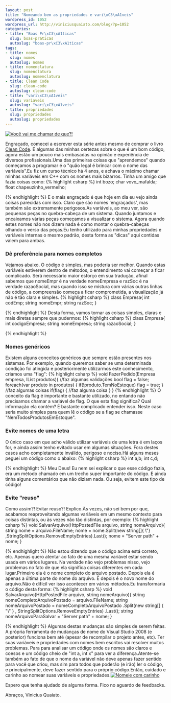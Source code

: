 ```yaml
--- 
layout: post
title: "Nomeando bem as propriedades e vari\xC3\xA1veis"
wordpress_id: 1052
wordpress_url: http://viniciusquaiato.com/blog/?p=1052
categories: 
- title: "Boas Pr\xC3\xA1ticas"
  slug: boas-praticas
  autoslug: "boas-pr\xC3\xA1ticas"
tags: 
- title: nomes
  slug: nomes
  autoslug: nomes
- title: nomenclatura
  slug: nomenclatura
  autoslug: nomenclatura
- title: Clean Code
  slug: clean-code
  autoslug: clean-code
- title: "vari\xC3\xA1veis"
  slug: variaveis
  autoslug: "vari\xC3\xA1veis"
- title: propriedades
  slug: propriedades
  autoslug: propriedades
---
```



[![](http://viniciusquaiato.com/images_posts/060babyL_468x523-268x300.jpg "Você vai me chamar de que?!")](http://viniciusquaiato.com/images_posts/060babyL_468x523.jpg)

Engraçado, comecei a escrever esta série antes mesmo de comprar o livro [Clean Code](http://viniciusquaiato.com/blog/dica-de-leitura-clean-code/). E algumas das minhas certezas sobre o que é um bom código, agora estão um pouco mais embasadas na opinião e experiência de diversos profissionais.Uma das primeiras coisas que "aprendemos" quando começamos a programar é o "quão legal é brincar com o nome das variáveis".Eu fiz um curso técnico há 4 anos, e achava o máximo chamar minhas variáveis em C++ com os nomes mais bizarros. Tinha um amigo que fazia coisas como:
{% highlight csharp %}
int bozo;
    char vovo_mafalda;
    float chapeuzinho_vermelho;
    
{% endhighlight %}
E o mais engraçado é que hoje em dia eu vejo ainda coisas parecidas com isso. Claro que são nomes 'engraçados', mas também são extremamente perigosos.As variáveis, ao meu ver, são pequenas peças no quebra-cabeça de um sistema. Quando juntamos e encaixamos várias peças começamos a visualizar o sistema. Agora quando estes nomes não nos dizem nada é como montar o quebra-cabeças olhando o verso das peças.Eu tenho utilizado para minhas propriedades e variáveis internas o mesmo padrão, desta forma as "dicas" aqui contidas valem para ambas.

### Dê preferência para nomes completos
Vejamos abaixo. O código é simples, mas poderia ser melhor. Quando estas variáveis estiverem dentro de métodos, o entendimento vai começar a ficar complicado. Será necessário maior esforço em sua tradução, afinal sabemos que nomeEmpr é na verdade nomeEmpresa e razSoc é na verdade razaoSocial, mas quando isso se mistura com várias outras linhas de código, a compreensão começa a ficar comprometida, a visualização já não é tão clara e simples.
{% highlight csharp %}
class Empresa{
int codEmp;
string nomeEmpr;
string razSoc;
    }

{% endhighlight %}
Desta forma, vamos tornar as coisas simples, claras e mais diretas sempre que pudermos:
{% highlight csharp %}
class Empresa{
int codigoEmpresa;
string nomeEmpresa;
string razaoSocial;
    }

{% endhighlight %}


### Nomes genéricos
Existem alguns conceitos genéricos que sempre estão presentes nos sistemas. Por exemplo, quando queremos saber se uma determinada condição foi atingida e posteriormente utilizarmos este conhecimento, criamos uma "flag":
{% highlight csharp %}
void FazerPedido(Empresa empresa, IList<produto> produtos){    //faz algumas validações
bool flag = false;
foreach(var produto in produtos)    {
if(!produto.TemNoEstoque)            flag = true;
    }
    //faz algumas coisas
if(flag)    {        //faz alguma coisa    }
}
</produto>
{% endhighlight %}
O conceito da flag é importante e bastante utilizado, no entando não precisamos chamar a variável de flag. O que esta flag significa? Qual informação ela contém? É bastante complicado entender isso. Neste caso seria muito simples para quem lê o código se a flag se chamasse "NemTodosProdutosEmEstoque".

### Evite nomes de uma letra
O único caso em que acho válido utilizar variáveis de uma letra é em laços for, e ainda assim tenho evitado usar em algumas situações. Fora destes casos acho completamente inválido, perigoso e nociso.Há alguns meses peguei um código como o abaixo:
{% highlight csharp %}
int a,b;
int c,d;
    
{% endhighlight %}
Meu Deus! Eu nem sei explicar o que esse código fazia, era um método chamado em um trecho super importante do código. E ainda tinha alguns comentários que não diziam nada. Ou seja, evitem este tipo de código!

### Evite "reuso"
Como assim?! Evitar reuso?! Explico.Às vezes, não sei bem por que, acabamos reaproveitando algumas variáveis em um mesmo contexto para coisas distintas, ou às vezes não tão distintas, por exemplo:
{% highlight csharp %}
void SalvarArquivo(HttpPostedFile arquivo, string nomeArquivo){
string nome = arquivo.FileName;
    nome = nome.Split(new string[]{
\\"}
,StringSplitOptions.RemoveEmptyEntries).Last();
    nome = "Server path" + nome;
    }

{% endhighlight %}
Não estou dizendo que o código acima está correto, etc. Apenas quero atentar ao fato de uma mesma variável estar sendo usada em vários lugares. Na verdade não vejo problemas nisso, vejo problemas no fato de que ela significa coisas diferentes em cada lugar.Primeiro ela é o nome completo do arquivo postado. Depois ela é apenas a última parte do nome do arquivo. E depois é o novo nome do arquivo.Não é difícil ver isso acontecer em vários métodos.Eu transformaria o código desta forma:
{% highlight csharp %}
void SalvarArquivo(HttpPostedFile arquivo, string nomeArquivo){
string nomeCompletoArquivoPostado = arquivo.FileName;
string nomeArquivoPostado = nomeCompletoArquivoPostado                                .Split(new string[] { "\\" }
, StringSplitOptions.RemoveEmptyEntries)                                .Last();
string nomeArquivoParaSalvar = "Server path" + nome;
    }



{% endhighlight %}
Algumas destas mudanças são simples de serem feitas. A própria ferramenta de mudanças de nome do Visual Studio 2008 (e posterior) funciona bem até (apesar de recompilar o projeto antes, etc). Ter suas variáveis e propriedades com nomes bem escritos vai resolver muitos problemas. Para para analisar um código onde os nomes são claros e coesos e um código cheio de "int a, int x" para ver a diferença.Atente-se também ao fato de que o nome da variável não deve apenas fazer sentido para você que criou, mas sim para todos que poderão (e irão) ler o código, e principalmente, deve fazer sentido para o próprio código.Então, cuidado e carinho ao nomear suas variáveis e propriedades.[![Nomeie com carinho](http://viniciusquaiato.com/images_posts/BabyNames_NameTag.jpg "Nomeie com carinho")](http://viniciusquaiato.com/images_posts/BabyNames_NameTag.jpg)

Espero que tenha ajudado de alguma forma. Fico no aguardo de feedbacks.

Abraços,
Vinicius Quaiato.
